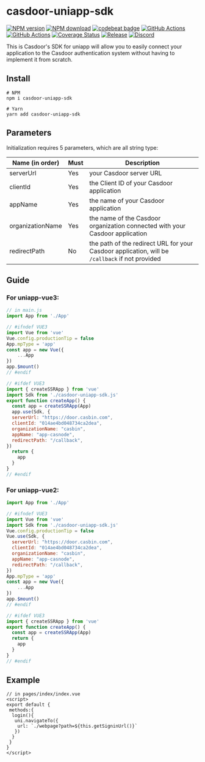 # casdoor-uniapp-sdk

[![NPM version][npm-image]][npm-url]
[![NPM download][download-image]][download-url]
[![codebeat badge](https://codebeat.co/badges/6f2ad052-7fc8-42e1-b40f-0ca2648530c2)](https://codebeat.co/projects/github-com-casdoor-casdoor-uniapp-sdk-master)
[![GitHub Actions](https://github.com/casdoor/casdoor-uniapp-sdk/actions/workflows/release.yml/badge.svg)](https://github.com/casdoor/casdoor-uniapp-sdk/actions/workflows/release.yml)
[![GitHub Actions](https://github.com/casdoor/casdoor-uniapp-sdk/actions/workflows/build.yml/badge.svg)](https://github.com/casdoor/casdoor-uniapp-sdk/actions/workflows/build.yml)
[![Coverage Status](https://codecov.io/gh/casdoor/casdoor-uniapp-sdk/branch/master/graph/badge.svg)](https://codecov.io/gh/casdoor/casdoor-uniapp-sdk)
[![Release](https://img.shields.io/github/release/casdoor/casdoor-uniapp-sdk.svg)](https://github.com/casdoor/casdoor-uniapp-sdk/releases/latest)
[![Discord](https://img.shields.io/discord/1022748306096537660?logo=discord&label=discord&color=5865F2)](https://discord.gg/5rPsrAzK7S)

[npm-image]: https://img.shields.io/npm/v/casdoor-uniapp-sdk.svg?style=flat-square
[npm-url]: https://npmjs.com/package/casdoor-uniapp-sdk
[download-image]: https://img.shields.io/npm/dm/casdoor-uniapp-sdk.svg?style=flat-square
[download-url]: https://npmjs.com/package/casdoor-uniapp-sdk

This is Casdoor's SDK for uniapp will allow you to easily connect your application to the Casdoor authentication system
without having to implement it from scratch.

## Install

~~~shell script
# NPM
npm i casdoor-uniapp-sdk

# Yarn
yarn add casdoor-uniapp-sdk
~~~

## Parameters

Initialization requires 5 parameters, which are all string type:

| Name (in order)  | Must | Description                                                                                    |
|------------------|------|------------------------------------------------------------------------------------------------|
| serverUrl        | Yes  | your Casdoor server URL                                                                        |
| clientId         | Yes  | the Client ID of your Casdoor application                                                      |
| appName          | Yes  | the name of your Casdoor application                                                           |
| organizationName | Yes  | the name of the Casdoor organization connected with your Casdoor application                   |
| redirectPath     | No   | the path of the redirect URL for your Casdoor application, will be `/callback` if not provided |


## Guide

### For uniapp-vue3:

```javascript
// in main.js
import App from './App'

// #ifndef VUE3
import Vue from 'vue'
Vue.config.productionTip = false
App.mpType = 'app'
const app = new Vue({
    ...App
})
app.$mount()
// #endif

// #ifdef VUE3
import { createSSRApp } from 'vue'
import Sdk from './casdoor-uniapp-sdk.js'
export function createApp() {
  const app = createSSRApp(App)
  app.use(Sdk, {
  serverUrl: "https://door.casbin.com",
  clientId: "014ae4bd048734ca2dea",
  organizationName: "casbin",
  appName: "app-casnode",
  redirectPath: "/callback",
})
  return {
    app
  }
}
// #endif
```

### For uniapp-vue2:

```javascript
import App from './App'

// #ifndef VUE3
import Vue from 'vue'
import Sdk from './casdoor-uniapp-sdk.js'
Vue.config.productionTip = false
Vue.use(Sdk, {
  serverUrl: "https://door.casbin.com",
  clientId: "014ae4bd048734ca2dea",
  organizationName: "casbin",
  appName: "app-casnode",
  redirectPath: "/callback",
})
App.mpType = 'app'
const app = new Vue({
    ...App
})
app.$mount()
// #endif

// #ifdef VUE3
import { createSSRApp } from 'vue'
export function createApp() {
  const app = createSSRApp(App)
  return {
    app
  }
}
// #endif
```

## Example

```vue
// in pages/index/index.vue
<script>
export default {
 methods:{
  login(){				
   uni.navigateTo({
    url: `./webpage?path=${this.getSigninUrl()}`
   })
  }
 }
}
</script>
```
